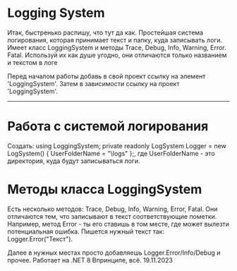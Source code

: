 # Logging System

Итак, быстренько распишу, что тут да как. Простейшая система логирования, которая принимает текст и папку, куда записывать логи. Имеет класс LoggingSystem и методы Trace, Debug, Info, Warning, Error. Fatal.
Используй их как душе угодно, они отличаются только названием и текстом в логе

Перед началом работы добавь в свой проект ссылку на элемент 'LoggingSystem'. Затем в зависимости ссылку на проект 'LoggingSystem'.
__________________________________________________________________________________________________________________________________

# Работа с системой логирования
Создать:
using LoggingSystem;
private readonly LogSystem Logger = new LogSystem() { UserFolderName = "\\logs" };,
где UserFolderName - это директория, куда будут записываться логи.

# Методы класса LoggingSystem
Есть несколько методов: Trace, Debug, Info, Warning, Error, Fatal.
Они отличаются тем, что записывают в текст соответствующие пометки. Например, метод Error - ты его ставишь в том месте, где может вылезти потенциальная ошибка.
Пишется нужный текст так: Logger.Error("Текст").

Далее в нужных местах просто добавляешь Logger.Error/Info/Debug и прочее. Работает на .NET 8 Впринципе, всё.		19.11.2023
